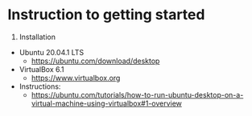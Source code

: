 # Instruction to getting started
1. Installation
  * Ubuntu 20.04.1 LTS
    * https://ubuntu.com/download/desktop
  * VirtualBox 6.1
    * https://www.virtualbox.org
  * Instructions:
    * https://ubuntu.com/tutorials/how-to-run-ubuntu-desktop-on-a-virtual-machine-using-virtualbox#1-overview
